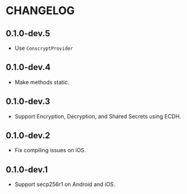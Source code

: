 # CHANGELOG

## 0.1.0-dev.5

* Use `ConscryptProvider`

## 0.1.0-dev.4

* Make methods static.

## 0.1.0-dev.3

* Support Encryption, Decryption, and Shared Secrets using ECDH.

## 0.1.0-dev.2

* Fix compiling issues on iOS.

## 0.1.0-dev.1

* Support secp256r1 on Android and iOS.
